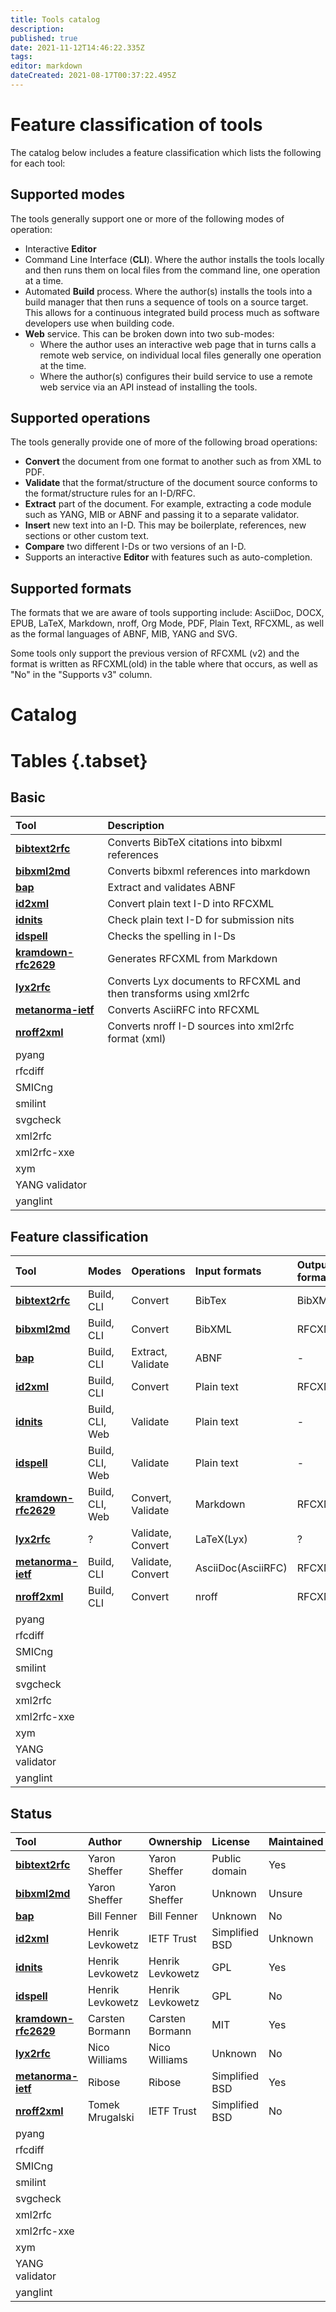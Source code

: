 ```yaml
---
title: Tools catalog
description: 
published: true
date: 2021-11-12T14:46:22.335Z
tags: 
editor: markdown
dateCreated: 2021-08-17T00:37:22.495Z
---
```


# Feature classification of tools
The catalog below includes a feature classification which lists the following for each tool:
## Supported modes
The tools generally support one or more of the following modes of operation:

- Interactive **Editor** 
- Command Line Interface (**CLI**).  Where the author installs the tools locally and then runs them on local files from the command line, one operation at a time.
- Automated **Build** process. Where the author(s) installs the tools into a build manager that then runs a sequence of tools on a source target.  This allows for a continuous integrated build process much as software developers use when building code. 
- **Web** service. This can be broken down into two sub-modes:
    - Where the author uses an interactive web page that in turns calls a remote web service, on individual local files generally one operation at the time.
    - Where the author(s) configures their build service to use a remote web service via an API instead of installing the tools. 

## Supported operations
The tools generally provide one of more of the following broad operations:

-  **Convert** the document from one format to another such as from XML to PDF.
-  **Validate** that the format/structure of the document source conforms to the format/structure rules for an I-D/RFC.
-  **Extract** part of the document. For example, extracting a code module such as YANG, MIB or ABNF and passing it to a separate validator. 
-  **Insert** new text into an I-D. This may be boilerplate, references, new sections or other custom text.
-  **Compare** two different I-Ds or two versions of an I-D.
-  Supports an interactive **Editor** with features such as auto-completion.

## Supported formats
The formats that we are aware of tools supporting include: AsciiDoc, DOCX, EPUB, LaTeX, Markdown, nroff, Org Mode, PDF, Plain Text, RFCXML, as well as the formal languages of ABNF, MIB, YANG and SVG.

Some tools only support the previous version of RFCXML (v2) and the format is written as RFCXML(old) in the table where that occurs, as well as "No" in the "Supports v3" column.

# Catalog
# Tables {.tabset}
## Basic

| Tool | Description |
| :--- | :---------- |
| [**bibtext2rfc**](https://github.com/yaronf/bibtex2rfc) | Converts BibTeX citations into bibxml references |
| [**bibxml2md**](https://github.com/yaronf/bibxml2md) | Converts bibxml references into markdown |
| [**bap**](https://github.com/ietf-tools/bap) | Extract and validates ABNF |
| [**id2xml**]() | Convert plain text I-D into RFCXML |
| [**idnits**]() | Check plain text I-D for submission nits |
| [**idspell**]() | Checks the spelling in I-Ds |
| [**kramdown-rfc2629**](https://github.com/cabo/kramdown-rfc2629) | Generates RFCXML from Markdown |
| [**lyx2rfc**](https://github.com/nicowilliams/lyx2rfc) | Converts Lyx documents to RFCXML and then transforms using xml2rfc |
| [**metanorma-ietf**](https://github.com/metanorma/metanorma-ietf) | Converts AsciiRFC into RFCXML |
| [**nroff2xml**](https://github.com/tomaszmrugalski/nroff2xml) | Converts nroff I-D sources into xml2rfc format (xml) |
| pyang | |
| rfcdiff | |
| SMICng | |
| smilint | |
| svgcheck | |
| xml2rfc | |
| xml2rfc-xxe | |
| xym | |
| YANG validator |
| yanglint | |

## Feature classification

| Tool | Modes | Operations | Input formats | Output formats | Supports v3 |
| :--- | :---- | :--------- | :------------ | :------------- | :---------: |
| [**bibtext2rfc**](https://github.com/yaronf/bibtex2rfc) | Build, CLI | Convert | BibTex | BibXML | Yes |
| [**bibxml2md**](https://github.com/yaronf/bibxml2md) | Build, CLI | Convert | BibXML | RFCXML(old) | No |
| [**bap**](https://github.com/ietf-tools/bap) | Build, CLI | Extract, Validate | ABNF | - | Unknown |
| [**id2xml**]() | Build, CLI | Convert | Plain text | RFCXML | Yes |
| [**idnits**]() | Build, CLI, Web | Validate | Plain text | - | No |
| [**idspell**]() | Build, CLI, Web | Validate | Plain text | - | No |
| [**kramdown-rfc2629**](https://github.com/cabo/kramdown-rfc2629) | Build, CLI, Web | Convert, Validate | Markdown | RFCXML | Yes |
| [**lyx2rfc**](https://github.com/nicowilliams/lyx2rfc) | ? | Validate, Convert | LaTeX(Lyx) | ? | No |
| [**metanorma-ietf**](https://github.com/metanorma/metanorma-ietf) | Build, CLI | Validate, Convert | AsciiDoc(AsciiRFC) | RFCXML | Yes |
| [**nroff2xml**](https://github.com/tomaszmrugalski/nroff2xml) | Build, CLI | Convert | nroff | RFCXML(old) | No |
| pyang |
| rfcdiff |
| SMICng |
| smilint |
| svgcheck |
| xml2rfc |
| xml2rfc-xxe |
| xym |
| YANG validator |
| yanglint |

## Status

| Tool | Author | Ownership | License | Maintained | Maintainer |
| :--- | :----- | :-------- | :------ | :--------- | :--------- |
| [**bibtext2rfc**](https://github.com/yaronf/bibtex2rfc) | Yaron Sheffer | Yaron Sheffer | Public domain | Yes | Yaron Sheffer |
| [**bibxml2md**](https://github.com/yaronf/bibxml2md) | Yaron Sheffer | Yaron Sheffer | Unknown | Unsure | Yaron Sheffer |
| [**bap**](https://github.com/ietf-tools/bap) | Bill Fenner | Bill Fenner | Unknown | No | None | 
| [**id2xml**]() | Henrik Levkowetz | IETF Trust | Simplified BSD | Unknown | Unknown |
| [**idnits**]() | Henrik Levkowetz | Henrik Levkowetz | GPL | Yes | Tools Team |
| [**idspell**]() | Henrik Levkowetz | Henrik Levkowetz | GPL | No | None |
| [**kramdown-rfc2629**](https://github.com/cabo/kramdown-rfc2629) | Carsten Bormann | Carsten Bormann | MIT | Yes | Carsten Bormann |
| [**lyx2rfc**](https://github.com/nicowilliams/lyx2rfc) | Nico Williams | Nico Williams | Unknown | No | None |
| [**metanorma-ietf**](https://github.com/metanorma/metanorma-ietf) | Ribose | Ribose | Simplified BSD | Yes | Ribose |
| [**nroff2xml**](https://github.com/tomaszmrugalski/nroff2xml) | Tomek Mrugalski | IETF Trust | Simplified BSD | No | None |
| pyang |
| rfcdiff |
| SMICng |
| smilint |
| svgcheck |
| xml2rfc |
| xml2rfc-xxe | | | | 
| xym |
| YANG validator |
| yanglint |

